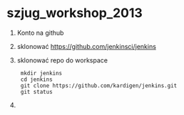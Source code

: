 szjug_workshop_2013
===================

1. Konto na github
2. sklonować https://github.com/jenkinsci/jenkins
3. sklonować repo do workspace

        mkdir jenkins
        cd jenkins
        git clone https://github.com/kardigen/jenkins.git
        git status

4. 
